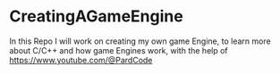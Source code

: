 # CreatingAGameEngine
In this Repo I will work on creating my own game Engine, to learn more about C/C++ and how game Engines work, with the help of https://www.youtube.com/@PardCode
